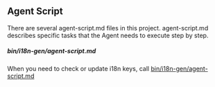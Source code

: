 ## Agent Script
There are several agent-script.md files in this project.
agent-script.md describes specific tasks that the Agent needs to execute step by step.

##### bin/i18n-gen/agent-script.md
When you need to check or update i18n keys, call [bin/i18n-gen/agent-script.md](bin/i18n-gen/agent-script.md)